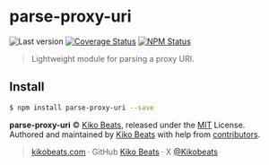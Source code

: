 # parse-proxy-uri

![Last version](https://img.shields.io/github/tag/Kikobeats/parse-proxy-uri.svg?style=flat-square)
[![Coverage Status](https://img.shields.io/coveralls/Kikobeats/parse-proxy-uri.svg?style=flat-square)](https://coveralls.io/github/Kikobeats/parse-proxy-uri)
[![NPM Status](https://img.shields.io/npm/dm/parse-proxy-uri.svg?style=flat-square)](https://www.npmjs.org/package/parse-proxy-uri)

> Lightweight module for parsing a proxy URI.

## Install

```bash
$ npm install parse-proxy-uri --save
```

**parse-proxy-uri** © [Kiko Beats](https://kikobeats.com), released under the [MIT](https://github.com/Kikobeats/parse-proxy-uri/blob/master/LICENSE.md) License.<br>
Authored and maintained by [Kiko Beats](https://kikobeats.com) with help from [contributors](https://github.com/Kikobeats/parse-proxy-uri/contributors).

> [kikobeats.com](https://kikobeats.com) · GitHub [Kiko Beats](https://github.com/Kikobeats) · X [@Kikobeats](https://x.com/Kikobeats)
